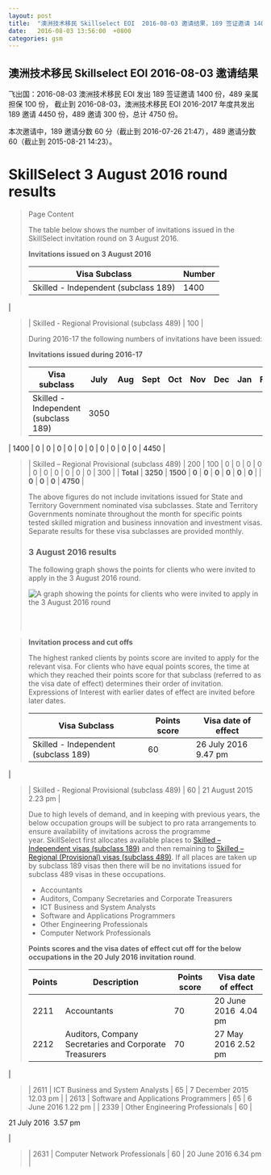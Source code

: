```yaml
---
layout: post
title:  "澳洲技术移民 Skillselect EOI  2016-08-03 邀请结果，189 签证邀请 1400 份，489 亲属担保 100 份"
date:   2016-08-03 13:56:00  +0800
categories: gsm
---
```


## 澳洲技术移民 Skillselect EOI  2016-08-03 邀请结果

飞出国：2016-08-03 澳洲技术移民 EOI 发出 189 签证邀请 1400 份，489 亲属担保 100 份，
截止到 2016-08-03，澳洲技术移民 EOI 2016-2017 年度共发出 189 邀请 4450 份，489 邀请 300 份，总计 4750 份。

本次邀请中，189 邀请分数 60 分（截止到 2016-07-26 21:47），489 邀请分数 60（截止到 2015-08-21 14:23）。

# SkillSelect 3 August 2016 round results
> <!--Page content-->
> Page Content
> 
> ​​​​​​​​​The table below shows the number of invitations issued in the SkillSelect invitation round on 3 August 2016.
> 
> **Invitations issued&nbsp;on&nbsp;3 August 2016**
> 
> | Visa Subclass | Number |
> | --- | --- |
> | Skilled - Independent (subclass 189) | 1400 |
> | Skilled - Regional Provisional (subclass 489) | 100 |
> 
> During 2016-17 the following numbers of invitations have been issued:
> 
> **Invitations issued&nbsp;during 2016-17**
> 
> | Visa subclass | July | Aug | Sept | Oct | Nov | Dec | Jan | Feb | Mar | Apr | May | June | Total |
> | --- | --- | --- | --- | --- | --- | --- | --- | --- | --- | --- | --- | --- | --- |
> | Skilled - Independent (subclass 189) | 3050  | 1400  | 0  | 0 | 0 | 0  | 0  | 0 | 0 | 0 | 0 | 0 | 4450 |
> | Skilled – Regional Provisional (subclass 489) | 200 | 100  | 0  | 0  | 0  | 0  | 0  | 0 | 0 | 0 | 0 | 0 | 300 |
> | **Total** | **3250** | **1500** | **0** | **0** | **0** | **0** | **0** | **0** | | **0** | **0** | **0** | **4750** |
> 
> The above figures do not include invitations issued for State and Territory Government nominated visa subclasses. State and Territory Governments nominate throughout the month for specific points tested skilled migration and business innovation and investment visas. Separate results for these visa subclasses are provided monthly.
> 
> ### 3 August&nbsp;2016 results
> 
> The following graph shows the points for clients who were invited to apply in the&nbsp;3 August 2016&nbsp;round.
> 
> ![A graph showing the points for clients who were invited to apply in the 3 August 2016 round](http://www.border.gov.au/WorkinginAustralia/PublishingImages/03082016.jpg)&nbsp;
> 
>  ​ 
> 
> **Invitation process and cut offs**
> 
> The highest ranked clients by points score are invited to apply for the relevant visa. For clients who have equal points scores, the time at which they reached their points score for that subclass (referred to as the visa date of effect) determines their order of invitation. Expressions of Interest with earlier dates of effect are invited before later dates.
> 
> | Visa Subclass | Points score | Visa date of effect |
> | --- | --- | --- |
> | Skilled - Independent (subclass 189) | 60 | 26 July 2016 9.47 pm |
> | Skilled - Regional Provisional (subclass 489) | 60 | 21 August 2015 2.23 pm |
> 
> Due to high levels of demand, and in keeping with previous years, the below occupation groups will be subject to pro rata arrangements to ensure availability of invitations across the programme year.&nbsp;SkillSelect first allocates available places to  [Skilled – Independent visas (subclass 189)](/Trav/Visa-1/189-) and then remaining to  [Skilled – Regional (Provisional) visas (subclass 489)](/Trav/Visa-1/489-). If all places are taken up by subclass 189 visas then there will be no invitations issued for subclass 489 visas in these occupations.
> 
> - Accountants
> - Auditors, Company Secretaries and Corporate Treasurers
> - ICT Business and System Analysts 
> - Software and Applications Programmers
> - Other Engineering Professionals
> - Computer Network Professionals 
> 
> **Points scores and the visa dates of effect cut off for the below occupations in the&nbsp;20 July 2016 invitation round**.
> 
> | Points | Description | Points score | Visa date of effect |
> | --- | --- | --- | --- |
> | 2211 | Accountants | 70 | 20 June 2016&nbsp; 4.04 pm |
> | 2212 | Auditors, Company Secretaries and Corporate Treasurers | 70 | 27 May 2016 2.52 pm  |
> | 2611 | ICT Business and ​System Analysts | 65 | 7 December 2015 12.03 pm |
> | 2613 | Software and Applications Programmers | 65 | 6 June 2016 1.22 pm |
> | 2339 | Other Engineering Professionals | 60 |   21 July 2016&nbsp; 3.57 pm  |
> | 2631 | Computer Network Professionals | 60 | 20 June 2016 6.34 pm  |
> 
